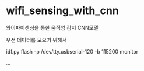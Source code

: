 # wifi_sensing_with_cnn
와이파이센싱을 통한 움직임 감지 CNN모델

우선 데이터를 모으기 위해서 

idf.py flash -p /dev/tty.usbserial-120 -b 115200 monitor

...
